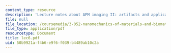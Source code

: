 ```yaml
---
content_type: resource
description: 'Lecture notes about AFM imaging II: artifacts and applications.'
file: null
file_location: /coursemedia/3-052-nanomechanics-of-materials-and-biomaterials-spring-2007/50b9921af4b6e9f6f039b4489ab10c2a_lec6.pdf
file_type: application/pdf
resourcetype: Document
title: lec6.pdf
uid: 50b9921a-f4b6-e9f6-f039-b4489ab10c2a
---
```

